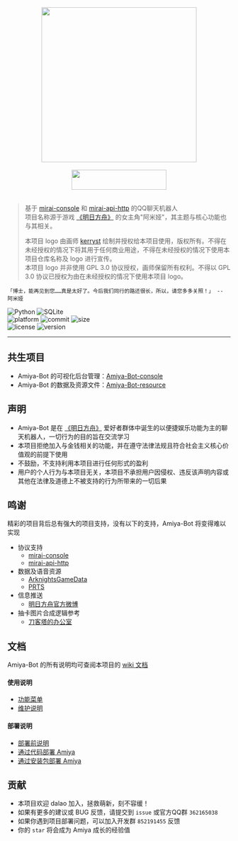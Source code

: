 <div align=center><img src="https://cloud-1253237490.cos.ap-beijing.myqcloud.com/uploads/2021/11/20/swbK0Tjx_logo.png" width=350 height=350/><br><br></div><div align=center><img src="https://cloud-1253237490.cos.ap-beijing.myqcloud.com/uploads/2021/11/20/kcJFc9uH_logo.gif" width=214 height=45/></div><br>

> 基于 [mirai-console](https://github.com/mamoe/mirai-console) 和 [mirai-api-http](https://github.com/project-mirai/mirai-api-http) 的QQ聊天机器人<br>
> 项目名称源于游戏 [《明日方舟》](https://ak.hypergryph.com/) 的女主角"阿米娅"，其主题与核心功能也与其相关。<br>
>
> 本项目 logo 由画师 [kerryst](space.bilibili.com/8368479) 绘制并授权给本项目使用，版权所有。不得在未经授权的情况下将其用于任何商业用途，不得在未经授权的情况下使用本项目仓库名称及 logo 进行宣传。<br>
> 本项目 logo 并非使用 GPL 3.0 协议授权，画师保留所有权利。不得以 GPL 3.0 协议已授权为由在未经授权的情况下使用本项目 logo。

    「博士，能再见到您……真是太好了。今后我们同行的路还很长，所以，请您多多关照！」 -- 阿米娅

<div>
    <img alt="Python" src="https://img.shields.io/badge/Python-3.8-%233776AB?logo=python&logoColor=white">
    <img alt="SQLite" src="https://img.shields.io/badge/SQLite-^3.24-%23003B57?logo=SQLite&logoColor=white">
</div>
<div>
    <img alt="platform" src="https://img.shields.io/badge/platform-windows%20%7C%20macos%20%7C%20linux-blueviolet">
    <img alt="commit" src="https://img.shields.io/github/commit-activity/m/vivien8261/Amiya-Bot?color=%23ff69b4">
    <img alt="size" src="https://img.shields.io/github/repo-size/vivien8261/Amiya-Bot?color=%23ffeb3b">
</div>
<div>
    <img alt="license" src="https://img.shields.io/badge/license-GPL-green">
    <img alt="version" src="https://img.shields.io/badge/version-4.0-orange">
</div>

<hr/>
    
    
## 共生项目

- Amiya-Bot 的可视化后台管理：[Amiya-Bot-console](https://github.com/AmiyaBot/Amiya-Bot-console)
- Amiya-Bot 的数据及资源文件：[Amiya-Bot-resource](https://github.com/AmiyaBot/Amiya-Bot-resource)

## 声明

- Amiya-Bot 是在 [《明日方舟》](https://ak.hypergryph.com/) 爱好者群体中诞生的以便捷娱乐功能为主的聊天机器人，一切行为的目的旨在交流学习
- 本项目拒绝加入与金钱相关的功能，并在遵守法律法规且符合社会主义核心价值观的前提下使用
- 不鼓励，不支持利用本项目进行任何形式的盈利
- 用户的个人行为与本项目无关，本项目不承担用户因侵权、违反该声明内容或其他在法律及道德上不被支持的行为所带来的一切后果

## 鸣谢

精彩的项目背后总有强大的项目支持，没有以下的支持，Amiya-Bot 将变得难以实现

- 协议支持
  - [mirai-console](https://github.com/mamoe/mirai-console)
  - [mirai-api-http](https://github.com/project-mirai/mirai-api-http)
- 数据及语音资源
  - [ArknightsGameData](https://github.com/Kengxxiao/ArknightsGameData)
  - [PRTS](http://prts.wiki/)
- 信息推送
  - [明日方舟官方微博](https://m.weibo.cn/u/6279793937)
- 抽卡图片合成逻辑参考
  - [刀客塔的办公室](https://github.com/Rominwolf/doctors_office)

## 文档

Amiya-Bot 的所有说明均可查阅本项目的 [wiki 文档](https://github.com/AmiyaBot/Amiya-Bot/wiki)

#### 使用说明

- [功能菜单](https://github.com/AmiyaBot/Amiya-Bot/blob/master/__doc__/doc/function.md)
- [维护说明](https://github.com/AmiyaBot/Amiya-Bot/wiki/维护-Amiya-Bot)

#### 部署说明

- [部署前说明](https://github.com/AmiyaBot/Amiya-Bot/wiki)
- [通过代码部署 Amiya](https://github.com/AmiyaBot/Amiya-Bot/wiki/通过代码部署-Amiya)
- [通过安装包部署 Amiya](https://github.com/AmiyaBot/Amiya-Bot/wiki/通过安装包部署-Amiya)

## 贡献

- 本项目欢迎 dalao 加入，拯救萌新，刻不容缓！
- 如果有更多的建议或 BUG 反馈，请提交到 `issue` 或官方QQ群 `362165038`
- 如果你遇到项目部署问题，可以加入开发群 `852191455` 反馈
- 你的 `star` 将会成为 Amiya 成长的经验值

